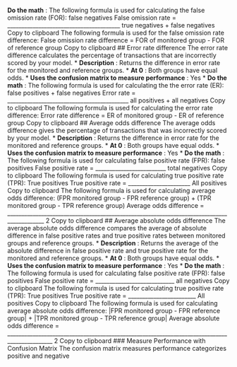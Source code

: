 **Do the math** : The following formula is used for calculating the false omission rate (FOR): false negatives False omission rate = ________________________________________ true negatives + false negatives Copy to clipboard The following formula is used for the false omission rate difference: False omission rate difference = FOR of monitored group - FOR of reference group Copy to clipboard ## Error rate difference[](/docs/en/cloud-paks/cp-data/5.0.x?topic=evaluations-fairness#error-rate-difference "Copy to clipboard") The error rate difference calculates the percentage of transactions that are incorrectly scored by your model. * **Description** : Returns the difference in error rate for the monitored and reference groups. * **At 0** : Both groups have equal odds. * **Uses the confusion matrix to measure performance** : Yes * **Do the math** : The following formula is used for calculating the the error rate (ER): false positives + false negatives Error rate = ___________________________________________ all positives + all negatives Copy to clipboard The following formula is used for calculating the error rate difference: Error rate difference = ER of monitored group - ER of reference group Copy to clipboard ## Average odds difference[](/docs/en/cloud-paks/cp-data/5.0.x?topic=evaluations-fairness#average-odds-difference "Copy to clipboard") The average odds difference gives the percentage of transactions that was incorrectly scored by your model. * **Description** : Returns the difference in error rate for the monitored and reference groups. * **At 0** : Both groups have equal odds. * **Uses the confusion matrix to measure performance** : Yes * **Do the math** : The following formula is used for calculating false positive rate (FPR): false positives False positive rate = _________________________ total negatives Copy to clipboard The following formula is used for calculating true positive rate (TPR): True positives True positive rate = ______________________ All positives Copy to clipboard The following formula is used for calculating average odds difference: (FPR monitored group - FPR reference group) + (TPR monitored group - TPR reference group) Average odds difference = ___________________________________________________________________________________________ 2 Copy to clipboard ## Average absolute odds difference[](/docs/en/cloud-paks/cp-data/5.0.x?topic=evaluations-fairness#average-absolute-odds-difference "Copy to clipboard") The average absolute odds difference compares the average of absolute difference in false positive rates and true positive rates between monitored groups and reference groups. * **Description** : Returns the average of the absolute difference in false positive rate and true positive rate for the monitored and reference groups. * **At 0** : Both groups have equal odds. * **Uses the confusion matrix to measure performance** : Yes * **Do the math** : The following formula is used for calculating false positive rate (FPR): false positives False positive rate = ____________________________ all negatives Copy to clipboard The following formula is used for calculating true positive rate (TPR): True positives True positive rate = ________________________ All positives Copy to clipboard The following formula is used for calculating average absolute odds difference: |FPR monitored group - FPR reference group| + |TPR monitored group - TPR reference group| Average absolute odds difference = ______________________________________________________________________________________________ 2 Copy to clipboard ### Measure Performance with Confusion Matrix[](/docs/en/cloud-paks/cp-data/5.0.x?topic=evaluations-fairness#performance_measures "Copy to clipboard") The confusion matrix measures performance categorizes positive and negative